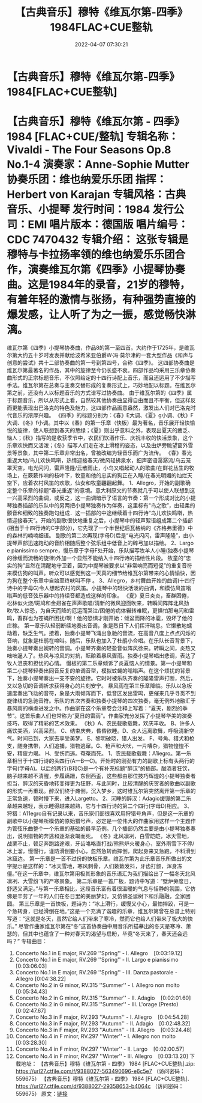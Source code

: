 ﻿---
title: 【古典音乐】穆特《维瓦尔第-四季》1984FLAC+CUE整轨
date: 2022-04-07 07:30:21
categories: 古典音乐、新世纪、纯音雅乐
tags: 纯音雅乐
---
# 【古典音乐】穆特《维瓦尔第-四季》1984[FLAC+CUE整轨]

【古典音乐】穆特《维瓦尔第 - 四季》 1984 [FLAC+CUE/整轨]
专辑名称：Vivaldi - The Four Seasons Op.8 No.1-4
演奏家：Anne-Sophie Mutter
协奏乐团：维也纳爱乐乐团
指挥：Herbert von Karajan
专辑风格：古典音乐、小提琴
发行时间：1984
发行公司：EMI
唱片版本：德国版
唱片编号：CDC 7470432
专辑介绍：
这张专辑是穆特与卡拉扬率领的维也纳爱乐乐团合作，演奏维瓦尔第《四季》小提琴协奏曲。这是1984年的录音，21岁的穆特，有着年轻的激情与张扬，有种强势直接的爆发感，让人听了为之一振，感觉畅快淋漓。
=========================
维瓦尔第《四季》小提琴协奏曲，作品8的第一至四首。大约作于1725年，是维瓦尔第大约五十岁时发表并献给波希米亚伯爵W·冯·莫尔津的一套大型作品《和声与创意的尝试》共十二部协奏曲的第一号到第四号，合称《四季》。
这四部协奏曲是维瓦尔第最著名的作品，其中的旋律至今仍长盛不衰。四部作品均采用三乐章协奏曲形式的正宗标题音乐，不仅照给定的十四行诗配上音乐，而且还运用了不少描写手法。维瓦尔第在总奏与主奏交替形成的复奏形式上，巧妙地配以标题。在维瓦尔第之前，还没有人以标题音乐的方式谱写过协奏曲。
由于维瓦尔第的《四季》属于标题音乐，所以从形式上看，自然较其他协奏曲显得自由而且不平衡，但这样反而更能表现出巴洛克的特色及魅力。这四部作品画意盎然，激发出人们对巴洛克时代音乐的浓厚兴趣。
《四季》的标题分别为：《春》E大调、《夏》g小调、《秋》F大调、《冬》f小调。其中以《春》的第一乐章（快板）最为著名，音乐展开轻快愉悦的旋律，使人联想到春天的葱绿；《夏》则出乎意料之外，表现出夏天的疲乏、恼人；《秋》描写的是收获季节中，农民们饮酒作乐、庆祝丰收的快活景象，这个乐章欢快而又活泼；《冬》描写人们走在冰上滑稽的姿态，以及由炉旁眺望窗外雪景等景象，其中第二乐章非常出名，曾被改编为轻音乐而广为流传。
《春》春光重返大地/鸟儿欢快鸣啭，热情迎接春天/微风轻拂泉水，细声密语潺潺流/乌云笼罩天空，电光闪闪，雷声隆隆/云散雨止，小鸟又唱起动人的歌曲/在鲜花丛生的牧场上，在簌簌作响的枝叶下，牧童和他的忠实的狗正在入睡/在春光明媚的灿烂天空下，应着农村风笛的欢歌，仙女和牧童翩翩起舞。
1、Allegro，开始的副歌确定整个乐章的标题“春光重返”的意境。意大利原文的节奏就几乎可以使人联想到这一兴高采烈的曲调，或反之，这一曲调暗示了语言的节奏：第一个形成对比的小提琴独奏插部的乐队中的另两把小提琴独奏作为伴奏，这里标有“鸟之歌”，由轻柔的颤音和细致的独奏跑句组成．这一插部的中途继续着十四行诗“鸟儿欢快鸣啭，热情迎接春天”。开始的副歌很快地重复之后，小提琴中的轻声絮语组成第二个插部(相当于十四行诗的C字部分)，它先现了一个半世纪后瓦格纳的《齐格弗里德》中的森林的喃喃细语。
副歌的第二次再现(字母D)后是“电光闪闪，雷声隆隆”，由小提琴声部迅速跑动的音阶相随后整个弦乐组中低音上的碎弓加以描绘。
2、Largo e pianissimo
sempre，慢乐章于字母F处开始，乐队描写牧羊人小睡(独奏小提琴的徐缓而流畅的旋律)外加一个显然不能纳入十四行诗的描绘性片段。
牧童的“忠实的狗”显然在清醒地守卫着，因为中提琴被要求以“非常响亮而短促”的重复音符来模仿狗的叫声。听众可以感觉到这一天真的细节给维瓦尔第带来的心情愉快，因为狗在整个乐章中自始至终吠叫不停
。
3、Allegro，乡村舞曲开始的曲调(十四行诗中的字母G)令人想起农村的风笛。小提琴中的轻快活泼的曲调，和模仿风笛嗡嗡声的低音弦乐器中的持续音都造成这样的印象。
《夏》夏日炎炎，畜群困倦，松林似火烧/斑鸠和金翅雀在声声歌唱/清新的微风迎面吹来，转瞬间阵阵北风劲吹/牧人惊恐，为自天而降的厄运而哭泣/困倦的病体辗转难眠，更惧怕那电闪和雷鸣，畜群也为苍蝇所困扰/啊！他的恐惧才刚开始：倾盆而降的冰雹，毁坏了他的庄稼。
第一章乐队轻弱断续地奏出音调，象是烈日下人们挥汗喘息。它懒散地蠕动着，缺乏生气。接着，独奏小提琴飞涌出急驰的音流，在高音八度上点点闪烁的音响，就象是杜鹃在啼叫。随后，乐队也加入了杜鹃小合唱。在乐队长音背景下，独奏小提琴奏出婉转的音调。小提琴齐奏的轻盈音似阵风徐来。转瞬之间，炎热又咄咄逼人了。热风与凉风的对抗，酝酿着暴风骤雨。独奏小提琴唱出悲调，表达了牧人沮丧和担忧的心情。
慢板的第二乐章倾诉了炎夏恼人的情景。第一小提琴和第二小提琴轻奏出同音反复的单调音型，模拟蚊蝇的嗡嗡声。在这个烦扰的背景下，独奏小提琴奏出一支不安的旋律。它时时被乐队齐奏的隆隆雷声打断，然后，又以急切的音调祈求获得身心的片刻安宁。
暴风雨在第三乐章降临。乐队以急板速度奏出飞动的音符，象是大雨倾泻而下，低音区发出雷鸣，更催来几乎寻觅不到旋律线的急驰音符。乐队的五次齐奏和独奏小提琴的四次独奏，毫无例外地融汇于暴风雨的横虐进发之中。作曲家在这个乐章卷会注释上写着：“夏天，剧烈的季节”。这首乐曲人们也常称为“夏日的雷雨”。作曲家充分发挥了小提琴华美的演奏技巧，取得了精彩的艺术效果。
《秋》A、农民载歌载舞，欢庆丰收。 B、许多人痛饮美酒，兴高采烈。
C、结束庆典，昏昏欲睡。D、众人远离歌舞，呼吸清新空气。时间已到，大家去享受美梦。 E、黎明破晓，猎人出发。
F、号角、猎犬和枪支，随身携带，人们追捕，猎物逃窜。G、枪声和犬吠，一片嘈杂，猎物惶惶不安，精疲力竭。
H、受伤而逃。奄奄而死。
1、农民载歌载舞：A1iegro。第一乐章相当于十四行诗的头四行(A—B—C)。开始时的刚劲有力的副歌上标有头两行的字句(字母A)。以后的两行(B和C)是一个有补充标题“醉汉”的插部。酗酒者狂饮，脑子越来越不清醒，步履蹒跚，东倒西歪，这些都由那位技巧辉煌的小提琴独奏者担当，醉汉的天昏地转变得更为狂野，与此同时，比较清醒的庆贺者的歌曲以副歌的形式一再重现。醉汉们终于瘫倒，沉入梦乡，这时维瓦尔第突然离开第一乐章的正常急速，顿时慢下来，进入Largetto。
2、沉睡的醉汉：Adagio缓馒的第二乐章越来越轻，表示睡得越来越熟，它与十四行诗的第二个四行(字母D)相应。
3、狩猎：A11egro自有记录以来，音乐家们部很喜欢用狩猎号角声，但是这一乐章的副歌中以小提琴所模仿的原始猎号声，必定是一位伟大的作曲家用这样一个主题作为管弦乐曲整个一个乐章的基础的最早范例。几个插部仍然主要是由小提琴独奏奏出，说明猎物的奔逃和逐渐衰竭而死。
《冬》北风凛冽，白雪皑皑，冰天雪地，战栗不止，顿足奔跑路途艰，牙齿咯咯直打战/熊熊炉火暖身心，室外雨雪下不停/冰上溜，慢慢行，谨防滑倒要小心，忽然急转而摔倒，爬起身来又急跑，不料滑到冰窟边。
第一乐章是一首不过份的快板乐章。维瓦尔第为此乐章音乐所做出的文字提示是这样的：“冰天雪地，寒风刺骨，人们簌簌发抖，牙齿打颤，浑身冻僵。”在这一乐章中，维瓦尔第用极其形象的音乐语汇为我们描绘出了一幅冬天北风凛冽、大雪纷飞的严寒景象。
第二乐章是一首广板，题诗中写道：“壁炉旁度日，舒适又满足。”与第一乐章相比，这段音乐富有着很温暖的气息与恬静的氛围，它仿佛是辛劳了一年的人们在冬日里的美丽梦幻，又仿佛圣诞树下和乐融融，全家团圆。
第三乐章是一首快板，题诗为：“冰上滑行，缓慢又小心，最怕摔跤，可是一个急转身，已经滑倒在地。”这是一个充满了谐趣的乐章，维瓦尔第曾在总谱上特别写道：“这就是冬天，虽然它给人们带来了寒冷，然而它也给人们带来了极大的快乐。”
尽管作曲家维瓦尔第在“冬”这首协奏曲中用音乐所描摹出的冬天是寒冷、萧瑟的，但其中也蕴含了一种对春天的渴望与启盼，毕竟“冬天来了，春天还会远吗？”
专辑曲目：
01. Concerto No.1 in E major, RV.269 ''Spring'' - I.
Allegro    [0:03:19.12]
02. Concerto No.1 in E major, RV.269 ''Spring'' - II. Largo e
pianissimo    [0:03:06.03]
03. Concerto No.1 in E major, RV.269 ''Spring'' - III. Danza
pastorale - Allegro
[0:04:38.22]
04. Concerto No.2 in G minor, RV.315 ''Summer'' - I. Allegro
non molto    [0:05:34.43]
05. Concerto No.2 in G minor, RV.315 ''Summer'' - II.
Adagio    [0:02:01.60]
06. Concerto No.2 in G minor, RV.315 ''Summer'' - III. L'orage
(Presto)    [0:02:47.67]
07. Concerto No.3 in F major, RV.293 ''Autumn'' - I.
Allegro    [0:04:54.28]
08. Concerto No.3 in F major, RV.293 ''Autumn'' - II.
Adagio    [0:02:48.32]
09. Concerto No.3 in F major, RV.293 ''Autumn'' - III.
Allegro    [0:03:24.48]
10. Concerto No.4 in F minor, RV.297 ''Winter'' - I. Allegro
non molto    [0:03:28.30]
11. Concerto No.4 in F minor, RV.297 ''Winter'' - II.
Largo    [0:02:00.57]
12. Concerto No.4 in F minor, RV.297 ''Winter'' - III.
Allegro    [0:03:13.20]
下载地址：
【古典音乐】穆特《维瓦尔第 - 四季》 1984 [FLAC+CUE整轨].zip: https://url27.ctfile.com/f/9388027-563490696-e6c5e7
（访问密码：559675）
【古典音乐】穆特《维瓦尔第 - 四季》 1984 [FLAC+CUE整轨].
https://url27.ctfile.com/d/9388027-29358653-b4064c
（访问密码：559675）
原文：[链接](https://blog.sina.com.cn/s/blog_1647c7e7601030wjq.html)